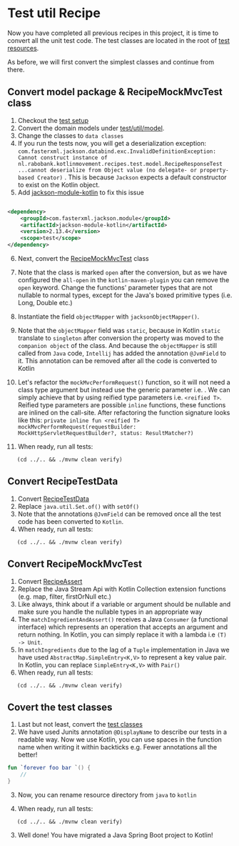 # Test util Recipe

Now you have completed all previous recipes in this project, it is time to convert all the unit test code.
The test classes are located in the root of [test resources](../../app/src/test/java/nl/rabobank/kotlinmovement/recipes).

As before, we will first convert the simplest classes and continue from there.

## Convert model package & RecipeMockMvcTest class

1) Checkout the [test setup](TestSetup.MD)
2) Convert the domain models
   under [test/util/model](../../app/src/test/java/nl/rabobank/kotlinmovement/recipes/test/util/model).
3) Change the classes to `data classes`
4) If you run the tests now, you will get a deserialization
   exception: `com.fasterxml.jackson.databind.exc.InvalidDefinitionException: Cannot construct instance of nl.rabobank.kotlinmovement.recipes.test.model.RecipeResponseTest ...cannot deserialize from Object value (no delegate- or property-based Creator)`
   . This is because `Jackson` expects a default constructor to exist on the Kotlin object.
5) Add [jackson-module-kotlin](https://github.com/FasterXML/jackson-module-kotlin) to fix this issue

````xml

<dependency>
    <groupId>com.fasterxml.jackson.module</groupId>
    <artifactId>jackson-module-kotlin</artifactId>
    <version>2.13.4</version>
    <scope>test</scope>
</dependency>
````

6) Next, convert
   the [RecipeMockMvcTest](../../app/src/test/java/nl/rabobank/kotlinmovement/recipes/test/util/RecipeMockMvcTest.java)
   class
7) Note that the class is marked `open` after the conversion, but as we have configured the `all-open` in
   the `kotlin-maven-plugin` you can remove the `open` keyword. Change the functions' parameter types that are not
   nullable to normal types, except for the Java's boxed primitive
   types (i.e. Long, Double etc.)
8) Instantiate the field `objectMapper` with `jacksonObjectMapper()`.
9) Note that the `objectMapper` field was `static`, because in Kotlin `static` translate to `singleton` after conversion
   the
   property was moved to the `companion object` of the class. And because the `objectMapper` is still called from `Java`
   code, `Intellij` has added the annotation `@JvmField` to it. This annotation can be removed after all the
   code is converted to Kotlin
10) Let's refactor the `mockMvcPerformRequest()` function, so it will not need a class type argument but instead use the
    generic parameter i.e. <T>. We can
    simply achieve that by using reified type parameters i.e. `<reified T>`. Reified type parameters are possible
    `inline` functions, these functions are inlined on the call-site. After refactoring the function signature looks
    like
    this: `private inline fun <reified T> mockMvcPerformRequest(requestBuilder: MockHttpServletRequestBuilder?, status: ResultMatcher?)`

11) When ready, run all tests:

```shell
   (cd ../.. && ./mvnw clean verify)
   ```

## Convert RecipeTestData

1) Convert [RecipeTestData](../../app/src/test/java/nl/rabobank/kotlinmovement/recipes/test/util/RecipeTestData.java)
2) Replace `java.util.Set.of()` with `setOf()`
3) Note that the annotations `@JvmField` can be removed once all the test code has been converted to `Kotlin`.
4) When ready, run all tests:

```shell
   (cd ../.. && ./mvnw clean verify)
   ```

## Convert RecipeMockMvcTest

1) Convert [RecipeAssert](../../app/src/test/java/nl/rabobank/kotlinmovement/recipes/test/util/RecipeAssert.java)
2) Replace the Java Stream Api with Kotlin Collection extension functions (e.g. map, filter, firstOrNull etc.)
3) Like always, think about if a variable or argument should be nullable and make sure you handle the nullable types in
   an
   appropriate way
4) The `matchIngredientAndAssert()` receives a Java `Consumer` (a functional interface) which represents an operation
   that accepts an argument
   and return nothing. In Kotlin, you can simply replace it with a lambda i.e `(T) -> Unit`.
5) In `matchIngredients` due to the lag of a `Tuple` implementation in Java we have used `AbstractMap.SimpleEntry<K,V>`
   to represent a key value pair. In Kotlin, you can replace `SimpleEntry<K,V>` with `Pair()`
6) When ready, run all tests:

```shell
   (cd ../.. && ./mvnw clean verify)
   ```

## Covert the test classes

1) Last but not least, convert the
   [test classes](../../app/src/test/java/nl/rabobank/kotlinmovement/recipes/CreateUpdateRecipesControllerTest.java)
2) We have used Junits annotation `@DisplayName` to describe our tests in a readable way. Now we use Kotlin, you can use
   spaces in the function name when writing it within backticks e.g. Fewer annotations all the better!

```Kotlin
fun `forever foo bar `() {
    //
}
```
3) Now, you can rename resource directory from `java` to `kotlin`

4) When ready, run all tests:

```shell
   (cd ../.. && ./mvnw clean verify)
   ```

3) Well done! You have migrated a Java Spring Boot project to Kotlin!
